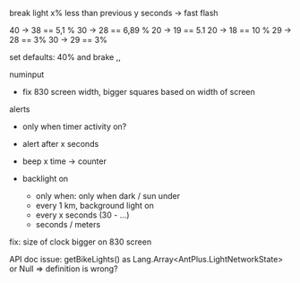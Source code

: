 break light
x% less than previous y seconds
-> fast flash

40 -> 38 == 5,1 %
30 -> 28 == 6,89 %
20 -> 19 == 5.1
20 -> 18 == 10 %
29 -> 28 == 3%
30 -> 29 == 3%


set defaults: 40% and brake ,,


numinput
 - fix 830 screen width, bigger squares based on width of screen

alerts
- only when timer activity on?
- alert after x seconds
- beep x time -> counter

- backlight on
    - only when: only when dark / sun under
    - every 1 km, background light on
    - every x seconds (30 - ...)
    - seconds / meters

fix: size of clock bigger on 830 screen

API doc issue:
 getBikeLights() as Lang.Array<AntPlus.LightNetworkState> or Null  => definition is wrong?

  